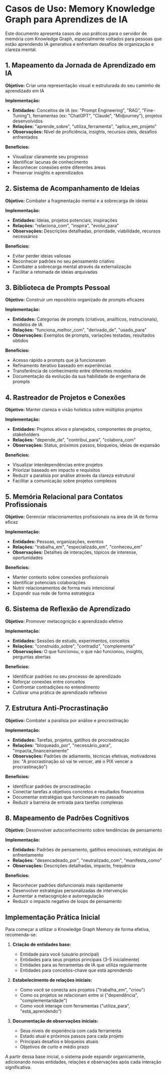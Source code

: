 # Casos de Uso: Memory Knowledge Graph para Aprendizes de IA

Este documento apresenta casos de uso práticos para o servidor de memória com Knowledge Graph, especialmente voltados para pessoas que estão aprendendo IA generativa e enfrentam desafios de organização e clareza mental.

## 1. Mapeamento da Jornada de Aprendizado em IA

**Objetivo:** Criar uma representação visual e estruturada do seu caminho de aprendizado em IA

**Implementação:**
- **Entidades:** Conceitos de IA (ex: "Prompt Engineering", "RAG", "Fine-Tuning"), ferramentas (ex: "ChatGPT", "Claude", "Midjourney"), projetos desenvolvidos
- **Relações:** "aprende_sobre", "utiliza_ferramenta", "aplica_em_projeto"
- **Observações:** Nível de proficiência, insights, recursos úteis, desafios enfrentados

**Benefícios:**
- Visualizar claramente seu progresso
- Identificar lacunas de conhecimento
- Reconhecer conexões entre diferentes áreas
- Preservar insights e aprendizados

## 2. Sistema de Acompanhamento de Ideias

**Objetivo:** Combater a fragmentação mental e a sobrecarga de ideias

**Implementação:**
- **Entidades:** Ideias, projetos potenciais, inspirações
- **Relações:** "relaciona_com", "inspira", "evolui_para"
- **Observações:** Descrições detalhadas, prioridade, viabilidade, recursos necessários

**Benefícios:**
- Evitar perder ideias valiosas
- Reconhecer padrões no seu pensamento criativo
- Combater a sobrecarga mental através da externalização
- Facilitar a retomada de ideias arquivadas

## 3. Biblioteca de Prompts Pessoal

**Objetivo:** Construir um repositório organizado de prompts eficazes

**Implementação:**
- **Entidades:** Categorias de prompts (criativos, analíticos, instrucionais), modelos de IA
- **Relações:** "funciona_melhor_com", "derivado_de", "usado_para"
- **Observações:** Exemplos de prompts, variações testadas, resultados obtidos

**Benefícios:**
- Acesso rápido a prompts que já funcionaram
- Refinamento iterativo baseado em experiências
- Transferência de conhecimento entre diferentes modelos
- Documentação da evolução da sua habilidade de engenharia de prompts

## 4. Rastreador de Projetos e Conexões

**Objetivo:** Manter clareza e visão holística sobre múltiplos projetos

**Implementação:**
- **Entidades:** Projetos ativos e planejados, componentes de projetos, stakeholders
- **Relações:** "depende_de", "contribui_para", "colabora_com"
- **Observações:** Status, próximos passos, bloqueios, ideias de expansão

**Benefícios:**
- Visualizar interdependências entre projetos
- Priorizar baseado em impacto e requisitos
- Reduzir a paralisia por análise através da clareza estrutural
- Facilitar a comunicação sobre projetos complexos

## 5. Memória Relacional para Contatos Profissionais

**Objetivo:** Gerenciar relacionamentos profissionais na área de IA de forma eficaz

**Implementação:**
- **Entidades:** Pessoas, organizações, eventos
- **Relações:** "trabalha_em", "especializado_em", "conheceu_em"
- **Observações:** Detalhes de interações, tópicos de interesse, oportunidades

**Benefícios:**
- Manter contexto sobre conexões profissionais
- Identificar potenciais colaborações
- Nutrir relacionamentos de forma mais intencional
- Expandir sua rede de forma estratégica

## 6. Sistema de Reflexão de Aprendizado

**Objetivo:** Promover metacognição e aprendizado efetivo

**Implementação:**
- **Entidades:** Sessões de estudo, experimentos, conceitos
- **Relações:** "construído_sobre", "contradiz", "complementa"
- **Observações:** O que funcionou, o que não funcionou, insights, perguntas abertas

**Benefícios:**
- Identificar padrões no seu processo de aprendizado
- Reforçar conexões entre conceitos
- Confrontar contradições no entendimento
- Cultivar uma prática de aprendizado reflexivo

## 7. Estrutura Anti-Procrastinação

**Objetivo:** Combater a paralisia por análise e procrastinação

**Implementação:**
- **Entidades:** Tarefas, projetos, gatilhos de procrastinação
- **Relações:** "bloqueado_por", "necessário_para", "impacta_financeiramente"
- **Observações:** Padrões de adiamento, técnicas efetivas, motivadores (ex: "A procrastinação só vai te vencer, até o PIX vencer a procrastinação")

**Benefícios:**
- Identificar padrões de procrastinação
- Conectar tarefas a objetivos concretos e resultados financeiros
- Documentar estratégias que funcionaram no passado
- Reduzir a barreira de entrada para tarefas complexas

## 8. Mapeamento de Padrões Cognitivos

**Objetivo:** Desenvolver autoconhecimento sobre tendências de pensamento

**Implementação:**
- **Entidades:** Padrões de pensamento, gatilhos emocionais, estratégias de enfrentamento
- **Relações:** "desencadeado_por", "neutralizado_com", "manifesta_como"
- **Observações:** Descrições detalhadas, impacto, frequência

**Benefícios:**
- Reconhecer padrões disfuncionais mais rapidamente
- Desenvolver estratégias personalizadas de intervenção
- Aumentar a metacognição e autorregulação
- Reduzir o impacto negativo de loops de pensamento

## Implementação Prática Inicial

Para começar a utilizar o Knowledge Graph Memory de forma efetiva, recomenda-se:

1. **Criação de entidades base:**
   - Entidade para você (usuário principal)
   - Entidades para seus projetos principais (3-5 inicialmente)
   - Entidades para as ferramentas de IA que utiliza regularmente
   - Entidades para conceitos-chave que está aprendendo

2. **Estabelecimento de relações iniciais:**
   - Como você se conecta aos projetos ("trabalha_em", "criou")
   - Como os projetos se relacionam entre si ("dependência", "complementaridade")
   - Como você interage com ferramentas ("utiliza_para", "está_aprendendo")

3. **Documentação de observações iniciais:**
   - Seus níveis de experiência com cada ferramenta
   - Estado atual e próximos passos para cada projeto
   - Principais desafios e bloqueios atuais
   - Objetivos de curto e médio prazo

A partir dessa base inicial, o sistema pode expandir organicamente, adicionando novas entidades, relações e observações após cada interação significativa.